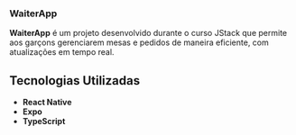 ### WaiterApp

**WaiterApp** é um projeto desenvolvido durante o curso JStack que permite aos garçons gerenciarem mesas e pedidos de maneira eficiente, com atualizações em tempo real.

## Tecnologias Utilizadas

- **React Native**
-  **Expo**
- **TypeScript**
